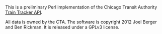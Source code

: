 This is a preliminary Perl implementation of the Chicago Transit Authority [Train Tracker API](http://www.transitchicago.com/developers/).

All data is owned by the CTA. The software is copyright 2012 Joel Berger and Ben Rickman. It is released under a GPLv3 license.


